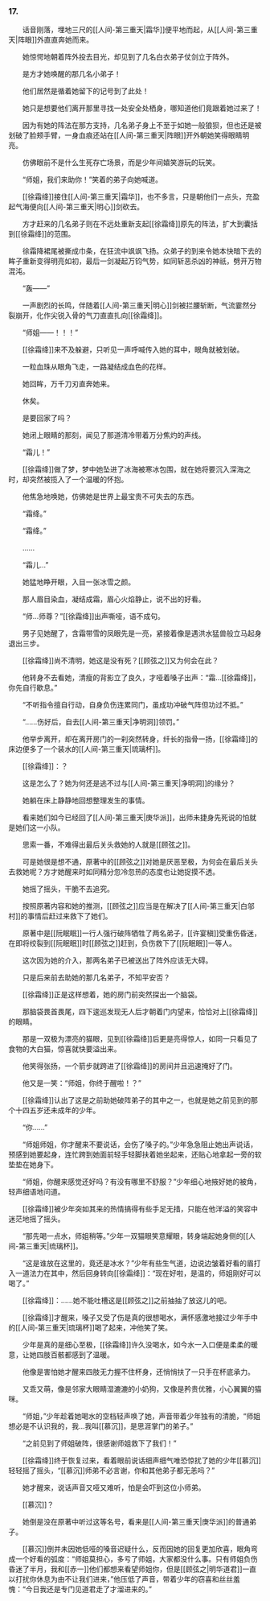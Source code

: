 ### 17.

　　话音刚落，埋地三尺的[[人间-第三重天|霜华]]便平地而起，从[[人间-第三重天|阵眼]]外直直奔她而来。

　　她惊愕地朝着阵外投去目光，却见到了几名白衣弟子仗剑立于阵外。

　　是方才她唤醒的那几名小弟子！

　　他们居然是循着她留下的记号到了此处！

　　她只是想要他们离开那里寻找一处安全处栖身，哪知道他们竟跟着她过来了！

　　因为有她的阵法在那方支持，几名弟子身上不至于如她一般狼狈，但也还是被划破了脸颊手臂，一身血痕还站在[[人间-第三重天|阵眼]]开外朝她笑得眼睛明亮。

　　仿佛眼前不是什么生死存亡场景，而是少年间嬉笑游玩的玩笑。

　　“师姐，我们来助你！”笑着的弟子向她喊道。

　　[[徐霜绛]]接住[[人间-第三重天|霜华]]，也不多言，只是朝他们一点头，充盈起气海便向[[人间-第三重天|明心]]剑砍去。

　　方才赶来的几名弟子则在不远处重新支起[[徐霜绛]]原先的阵法，扩大到囊括到[[徐霜绛]]的范围。

　　徐霜降裙尾被撕成巾条，在狂流中飒飒飞扬。众弟子的到来令她本快暗下去的眸子重新变得明亮如初，最后一剑凝起万钧气势，如同斩恶杀凶的神祇，劈开万物混沌。

　　“轰——”

　　一声剧烈的长鸣，伴随着[[人间-第三重天|明心]]剑被拦腰斩断，气流霎然分裂崩开，化作尖锐入骨的气刀直直扎向[[徐霜绛]]。

　　“师姐——！！！”

　　[[徐霜绛]]来不及躲避，只听见一声呼喊传入她的耳中，眼角就被划破。

　　一粒血珠从眼角飞走，一路凝结成血色的花样。

　　她回眸，万千刀刃直奔她来。

　　休矣。

　　是要回家了吗？

　　她闭上眼睛的那刻，闻见了那道清冷带着万分焦灼的声线。

　　“霜儿！”

　　[[徐霜绛]]做了梦，梦中她坠进了冰海被寒冰包围，就在她将要沉入深海之时，却突然被揽入了一个温暖的怀抱。

　　他焦急地唤她，仿佛她是世界上最宝贵不可失去的东西。

　　“霜绛。”

　　“霜绛。”

　　……

　　“霜儿…”

　　她猛地睁开眼，入目一张冰雪之颜。

　　那人眉目染血，凝结成霜，眉心火焰静止，说不出的好看。

　　“师…师尊？”[[徐霜绛]]出声嘶哑，语不成句。

　　男子见她醒了，含霜带雪的凤眼先是一亮，紧接着像是遇洪水猛兽般立马起身退出三步。

　　[[徐霜绛]]尚不清明，她这是没有死？[[顾弦之]]又为何会在此？

　　他转身不去看她，清瘦的背影立了良久，才哑着嗓子出声：“霜…[[徐霜绛]]，你先自行歇息。”

　　“不听指令擅自行动，自身负伤连累同门，虽成功冲破气阵但功过不抵。”

　　“……伤好后，自去[[人间-第三重天|净明洞]]领罚。”

　　他举步离开，却在离开房门的一刹突然转身，纤长的指骨一扬，[[徐霜绛]]的床边便多了一个装水的[[人间-第三重天|琉璃杯]]。

　　[[徐霜绛]]：？

　　这是怎么了？她为何还是逃不过与[[人间-第三重天|净明洞]]的缘分？

　　她躺在床上静静地回想整理发生的事情。

　　看来她们如今已经回了[[人间-第三重天|庚华派]]，出师未捷身先死说的怕就是她们这一小队。

　　思索一番，不难得出最后关头救她的人就是[[顾弦之]]。

　　可是她很是想不通，原著中的[[顾弦之]]对她是厌恶至极，为何会在最后关头去救她呢？方才她醒来时如同精分忽冷忽热的态度也让她捉摸不透。

　　她摇了摇头，干脆不去追究。

　　按照原著内容和她的推测，[[顾弦之]]应当是在解决了[[人间-第三重天|白邬村]]的事情后赶过来救下了她们。

　　原著中是[[阮眠眠]]一行人强行破阵牺牲了两名弟子，[[许宴稹]]受重伤昏迷，在即将绞裂到[[阮眠眠]]时[[顾弦之]]赶到，负伤救下了[[阮眠眠]]一等人。

　　这次因为她的介入，那两名弟子已被送出了阵外应该无大碍。

　　只是后来前去助她的那几名弟子，不知平安否？

　　[[徐霜绛]]正是这样想着，她的房门前突然探出一个脑袋。

　　那脑袋畏首畏尾，四下逡巡发现无人后才朝着门内望来，恰恰对上[[徐霜绛]]的眼睛。

　　那是一双极为漂亮的猫眼，见到[[徐霜绛]]后更是亮得惊人，如同一只看见了食物的大白猫，惊喜就快要溢出来。

　　他笑得张扬，一个箭步就跨进了[[徐霜绛]]的房间并且迅速掩好了门。

　　他又是一笑：“师姐，你终于醒啦！？”

　　[[徐霜绛]]认出了这是之前助她破阵弟子的其中之一，也就是她之前见到的那个十四五岁还未成年的少年。

　　“你……”

　　“师姐师姐，你才醒来不要说话，会伤了嗓子的。”少年急急阻止她出声说话，预感到她要起身，连忙跨到她面前轻手轻脚扶着她坐起来，还贴心地拿起一旁的软垫垫在她身下。

　　“师姐，你醒来感觉还好吗？有没有哪里不舒服？”少年细心地掖好她的被角，轻声细语地问道。

　　[[徐霜绛]]被少年突如其来的热情搞得有些手足无措，只能在他洋溢的笑容中迷茫地摇了摇头。

　　“那先喝一点水，师姐稍等。”少年一双猫眼笑意耀眼，转身端起她身侧的[[人间-第三重天|琉璃杯]]。

　　“这是谁放在这里的，竟还是冰水？”少年有些生气道，边说边皱着好看的眉打入一道法力在其中，然后回身转向[[徐霜绛]]：“现在好啦，是温的，师姐刚好可以喝了。”

　　[[徐霜绛]]：……她不能吐槽这是[[顾弦之]]之前抽抽了放这儿的吧。

　　[[徐霜绛]]才醒来，嗓子又受了伤是真的很想喝水，满怀感激地接过少年手中的[[人间-第三重天|琉璃杯]]喝了起来，冲他笑了笑。

　　少年是真的是细心至极，[[徐霜绛]]许久没喝水，如今水一入口便是柔柔的暖意，让她四肢百骸都感到了温暖。

　　他像是害怕她才醒来四肢无力握不住杯身，还悄悄扶了一只手在杯底承力。

　　又乖又萌，像是邻家大眼睛湿漉漉的小奶狗，又像是矜贵优雅，小心翼翼的猫咪。

　　“师姐，”少年趁着她喝水的空档轻声唤了她，声音带着少年独有的清脆，“师姐想必是不认识我的，我…我叫[[慕沉]]，是思涯掌门的弟子。”

　　“之前见到了师姐破阵，很感谢师姐救下了我们！”

　　[[徐霜绛]]终于恢复过来，看着眼前说话细声细气唯恐惊扰了她的少年[[慕沉]]轻轻摇了摇头，“[[慕沉]]师弟不必言谢，你和其他弟子都无恙吗？”

　　她才醒来，说话声音又哑又难听，怕是会吓到这位小师弟。

　　[[慕沉]]？

　　她倒是没在原著中听过这等名号，看来是[[人间-第三重天|庚华派]]的普通弟子。

　　[[慕沉]]倒并未因她低哑的嗓音迟疑什么，反而因她的回复更加欣喜，眼角弯成一个好看的弧度：“师姐莫担心，多亏了师姐，大家都没什么事。只有师姐负伤昏迷了半月，我和[[赤一]]他们都想来看望师姐你，但是[[顾弦之|明华道君]]一直以打扰你休息为由不让我们进来，”他压低了声音，带着少年的窃喜和丝丝羞愧：“今日我还是专门见道君走了才溜进来的。”